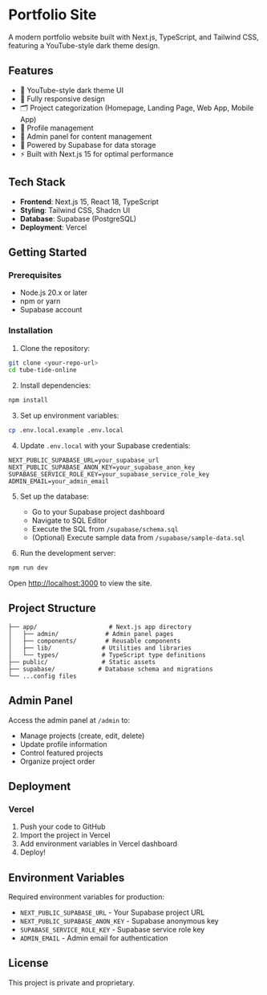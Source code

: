 # Portfolio Site

A modern portfolio website built with Next.js, TypeScript, and Tailwind CSS, featuring a YouTube-style dark theme design.

## Features

- 🎨 YouTube-style dark theme UI
- 📱 Fully responsive design
- 🗂️ Project categorization (Homepage, Landing Page, Web App, Mobile App)
- 👤 Profile management
- 🔐 Admin panel for content management
- 🚀 Powered by Supabase for data storage
- ⚡ Built with Next.js 15 for optimal performance

## Tech Stack

- **Frontend**: Next.js 15, React 18, TypeScript
- **Styling**: Tailwind CSS, Shadcn UI
- **Database**: Supabase (PostgreSQL)
- **Deployment**: Vercel

## Getting Started

### Prerequisites

- Node.js 20.x or later
- npm or yarn
- Supabase account

### Installation

1. Clone the repository:
```bash
git clone <your-repo-url>
cd tube-tide-online
```

2. Install dependencies:
```bash
npm install
```

3. Set up environment variables:
```bash
cp .env.local.example .env.local
```

4. Update `.env.local` with your Supabase credentials:
```
NEXT_PUBLIC_SUPABASE_URL=your_supabase_url
NEXT_PUBLIC_SUPABASE_ANON_KEY=your_supabase_anon_key
SUPABASE_SERVICE_ROLE_KEY=your_supabase_service_role_key
ADMIN_EMAIL=your_admin_email
```

5. Set up the database:
   - Go to your Supabase project dashboard
   - Navigate to SQL Editor
   - Execute the SQL from `/supabase/schema.sql`
   - (Optional) Execute sample data from `/supabase/sample-data.sql`

6. Run the development server:
```bash
npm run dev
```

Open [http://localhost:3000](http://localhost:3000) to view the site.

## Project Structure

```
├── app/                    # Next.js app directory
│   ├── admin/             # Admin panel pages
│   ├── components/        # Reusable components
│   ├── lib/              # Utilities and libraries
│   └── types/            # TypeScript type definitions
├── public/               # Static assets
├── supabase/            # Database schema and migrations
└── ...config files
```

## Admin Panel

Access the admin panel at `/admin` to:
- Manage projects (create, edit, delete)
- Update profile information
- Control featured projects
- Organize project order

## Deployment

### Vercel

1. Push your code to GitHub
2. Import the project in Vercel
3. Add environment variables in Vercel dashboard
4. Deploy!

## Environment Variables

Required environment variables for production:

- `NEXT_PUBLIC_SUPABASE_URL` - Your Supabase project URL
- `NEXT_PUBLIC_SUPABASE_ANON_KEY` - Supabase anonymous key
- `SUPABASE_SERVICE_ROLE_KEY` - Supabase service role key
- `ADMIN_EMAIL` - Admin email for authentication

## License

This project is private and proprietary.
